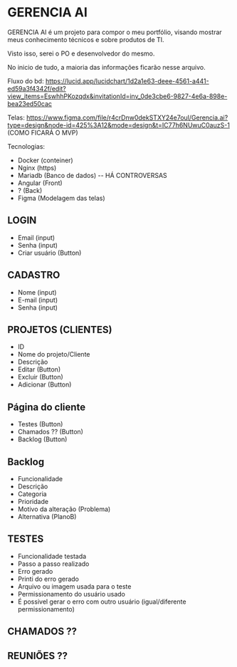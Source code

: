# GERENCIA AI

GERENCIA AI é um projeto para compor o meu portfólio, visando mostrar meus conhecimento técnicos e sobre produtos de TI.

Visto isso, serei o PO e desenvolvedor do mesmo.

No inicio de tudo, a maioria das informações ficarão nesse arquivo.





Fluxo do bd: https://lucid.app/lucidchart/1d2a1e63-deee-4561-a441-ed59a3f4342f/edit?view_items=EswhhPKozqdx&invitationId=inv_0de3cbe6-9827-4e6a-898e-bea23ed50cac

Telas: https://www.figma.com/file/r4crDnw0dekSTXY24e7oul/Gerencia.ai?type=design&node-id=425%3A12&mode=design&t=IC77h6NUwuC0auzS-1      (COMO FICARÁ O MVP)


Tecnologias:

- Docker (conteiner)
- Nginx (https)
- Mariadb (Banco de dados)  -- HÁ CONTROVERSAS
- Angular (Front)
- ? (Back)
- Figma (Modelagem das telas)
  



## LOGIN

- Email (input)
- Senha (input)
- Criar usuário (Button)

## CADASTRO

- Nome (input)
- E-mail (input)
- Senha (input)

## PROJETOS (CLIENTES)

- ID
- Nome do projeto/Cliente
- Descrição
- Editar (Button)
- Excluir (Button)
- Adicionar (Button)

## Página do cliente

- Testes (Button)
- Chamados ?? (Button)
- Backlog (Button)

## Backlog

- Funcionalidade
- Descrição
- Categoria
- Prioridade
- Motivo da alteração (Problema)
- Alternativa (PlanoB)

## TESTES

- Funcionalidade testada
- Passo a passo realizado
- Erro gerado
- Printi do erro gerado
- Arquivo ou imagem usada para o teste
- Permissionamento do usuário usado
- É possivel gerar o erro com outro usuário (igual/diferente permissionamento)


## CHAMADOS ??
## REUNIÕES ??

